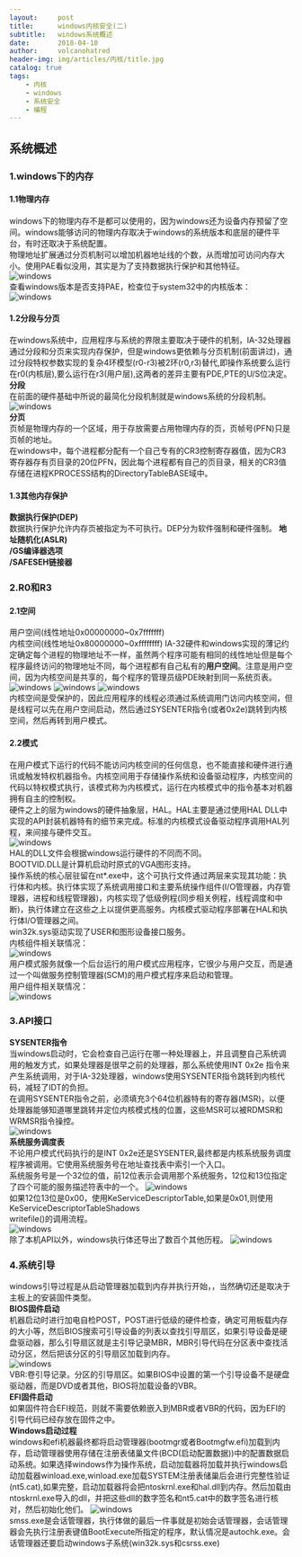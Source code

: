 ```yaml
---
layout:     post
title:      windows内核安全(二)
subtitle:   windows系统概述
date:       2018-04-10
author:     volcanohatred
header-img: img/articles/内核/title.jpg
catalog: true
tags:
    - 内核
    - windows
    - 系统安全
    - 编程
---
```

## 系统概述
### 1.windows下的内存
#### 1.1物理内存
windows下的物理内存不是都可以使用的，因为windows还为设备内存预留了空间。windows能够访问的物理内存取决于windows的系统版本和底层的硬件平台，有时还取决于系统配置。  
物理地址扩展通过分页机制可以增加机器地址线的个数，从而增加可访问内存大小。使用PAE看似没用，其实是为了支持数据执行保护和其他特征。  
![windows](https://raw.githubusercontent.com/volcanohatred/volcanohatred.github.io/master/img/articles/内核/2/图片16.png)  
查看windows版本是否支持PAE，检查位于system32中的内核版本：  
![windows](https://raw.githubusercontent.com/volcanohatred/volcanohatred.github.io/master/img/articles/内核/2/图片4.png)  
#### 1.2分段与分页
在windows系统中，应用程序与系统的界限主要取决于硬件的机制，IA-32处理器通过分段和分页来实现内存保护，但是windows更依赖与分页机制(前面讲过)，通过分段特权参数实现的复杂4环模型(r0-r3)被2环(r0,r3)替代,即操作系统要么运行在r0(内核层),要么运行在r3(用户层),这两者的差异主要有PDE,PTE的U/S位决定。  
**分段**  
在前面的硬件基础中所说的最简化分段机制就是windows系统的分段机制。  
![windows](https://raw.githubusercontent.com/volcanohatred/volcanohatred.github.io/master/img/articles/内核/2/图片17.png)  
**分页**  
页帧是物理内存的一个区域，用于存放需要占用物理内存的页，页帧号(PFN)只是页帧的地址。  
在windows中，每个进程都分配有一个自己专有的CR3控制寄存器值，因为CR3寄存器存有页目录的20位PFN，因此每个进程都有自己的页目录，相关的CR3值存储在进程KPROCESS结构的DirectoryTableBASE域中。  

#### 1.3其他内存保护
**数据执行保护(DEP)**  
数据执行保护允许内存页被指定为不可执行。DEP分为软件强制和硬件强制。
**地址随机化(ASLR)**  
**/GS编译器选项**  
**/SAFESEH链接器**
### 2.R0和R3
#### 2.1空间
用户空间(线性地址0x00000000~0x7fffffff)  
内核空间(线性地址0x80000000~0xffffffff)
IA-32硬件和windows实现的薄记约定确定每个进程的物理地址不一样，虽然两个程序可能有相同的线性地址但是每个程序最终访问的物理地址不同，每个进程都有自己私有的**用户空间**。注意是用户空间，因为内核空间是共享的，每个程序的管理员级PDE映射到同一系统页表。  
![windows](https://raw.githubusercontent.com/volcanohatred/volcanohatred.github.io/master/img/articles/内核/2/图片15.png)
![windows](https://raw.githubusercontent.com/volcanohatred/volcanohatred.github.io/master/img/articles/内核/2/图片2.png)
![windows](https://raw.githubusercontent.com/volcanohatred/volcanohatred.github.io/master/img/articles/内核/2/图片18.png)  
内核空间是受保护的，因此应用程序的线程必须通过系统调用门访问内核空间，但是线程可以先在用户空间启动，然后通过SYSENTER指令(或者0x2e)跳转到内核空间，然后再转到用户模式。  
#### 2.2模式
在用户模式下运行的代码不能访问内核空间的任何信息，也不能直接和硬件进行通讯或触发特权机器指令。内核空间用于存储操作系统和设备驱动程序，内核空间的代码以特权模式执行，该模式称为内核模式，运行在内核模式中的指令基本对机器拥有自主的控制权。  
硬件之上的层为windows的硬件抽象层，HAL。HAL主要是通过使用HAL DLL中实现的API封装机器特有的细节来完成。标准的内核模式设备驱动程序调用HAL列程，来间接与硬件交互。  
![windows](https://raw.githubusercontent.com/volcanohatred/volcanohatred.github.io/master/img/articles/内核/2/图片3.png)  
HAL的DLL文件会根据windows运行硬件的不同而不同。  
BOOTVID.DLL是计算机启动时原式的VGA图形支持。  
操作系统的核心层驻留在nt*.exe中，这个可执行文件通过两层来实现其功能：执行体和内核。执行体实现了系统调用接口和主要系统操作组件(I/O管理器，内存管理器，进程和线程管理器)，内核实现了低级例程(同步相关例程，线程调度和中断)，执行体建立在这些之上以提供更高服务。内核模式驱动程序部署在HAL和执行体I/O管理器之间。  
win32k.sys驱动实现了USER和图形设备接口服务。  
内核组件相关联情况：  
![windows](https://raw.githubusercontent.com/volcanohatred/volcanohatred.github.io/master/img/articles/内核/2/图片5.png)  
用户模式服务就像一个后台运行的用户模式应用程序，它很少与用户交互，而是通过一个叫做服务控制管理器(SCM)的用户模式程序来启动和管理。  
用户组件相关联情况：  
![windows](https://raw.githubusercontent.com/volcanohatred/volcanohatred.github.io/master/img/articles/内核/2/图片6.png)  
### 3.API接口
**SYSENTER指令**  
当windows启动时，它会检查自己运行在哪一种处理器上，并且调整自己系统调用的触发方式，如果处理器是很早之前的处理器，那么系统使用INT 0x2e 指令来产生系统调用，对于IA-32处理器，windows使用SYSENTER指令跳转到内核代码，减轻了IDT的负担。  
在调用SYSENTER指令之前，必须填充3个64位机器特有的寄存器(MSR)，以便处理器能够知道哪里跳转并定位内核模式栈的位置，这些MSR可以被RDMSR和WRMSR指令操控。  
![windows](https://raw.githubusercontent.com/volcanohatred/volcanohatred.github.io/master/img/articles/内核/2/图片19.png)  
**系统服务调度表**  
不论用户模式代码执行的是INT 0x2e还是SYSENTER,最终都是内核系统服务调度程序被调用。它使用系统服务号在地址查找表中索引一个入口。  
系统服务号是一个32位的值，前12位表示会调用那个系统服务，12位和13位指定了四个可能的服务描述符表中的一个。
![windows](https://raw.githubusercontent.com/volcanohatred/volcanohatred.github.io/master/img/articles/内核/2/图片7.png)  
如果12位13位是0x00，使用KeServiceDescriptorTable,如果是0x01,则使用KeServiceDescriptorTableShadows  
writefile()的调用流程。  
![windows](https://raw.githubusercontent.com/volcanohatred/volcanohatred.github.io/master/img/articles/内核/2/图片8.png)  
除了本机API以外，windows执行体还导出了数百个其他历程。
![windows](https://raw.githubusercontent.com/volcanohatred/volcanohatred.github.io/master/img/articles/内核/2/图片9.png)  
### 4.系统引导
windows引导过程是从启动管理器加载到内存并执行开始，，当然确切还是取决于主板上的安装固件类型。  
**BIOS固件启动**  
机器启动时进行加电自检POST，POST进行低级的硬件检查，确定可用板载内存的大小等，然后BIOS搜索可引导设备的列表以查找引导扇区，如果引导设备是硬盘驱动器，那么引导扇区就是主引导记录MBR，MBR引导代码在分区表中查找活动分区，然后把该分区的引导扇区加载到内存。  
![windows](https://raw.githubusercontent.com/volcanohatred/volcanohatred.github.io/master/img/articles/内核/2/图片10.png)  
VBR:卷引导记录。分区的引导扇区。如果BIOS中设置的第一个引导设备不是硬盘驱动器，而是DVD或者其他，BIOS将加载设备的VBR。  
**EFI固件启动**  
如果固件符合EFI规范，则就不需要依赖嵌入到MBR或者VBR的代码，因为EFI的引导代码已经存放在固件之中。  
**Windows启动过程**  
windows和efi机器最终都将启动管理器(bootmgr或者Bootmgfw.efi)加载到内存，启动管理器使用存储在注册表储巢文件(BCD(启动配置数据))中的配置数据启动系统。如果选择windows作为操作系统，启动加载器将加载并执行windows启动加载器winload.exe,winload.exe加载SYSTEM注册表储巢后会进行完整性验证(nt5.cat),如果完整，启动加载器将会把ntoskrnl.exe和hal.dll到内存。然后加载由ntoskrnl.exe导入的dll，并把这些dll的数字签名和nt5.cat中的数字签名进行核对，然后初始化他们。
![windows](https://raw.githubusercontent.com/volcanohatred/volcanohatred.github.io/master/img/articles/内核/2/图片14.png)  
smss.exe是会话管理器，执行体做的最后一件事就是初始会话管理器，会话管理器会先执行注册表键值BootExecute所指定的程序，默认情况是autochk.exe。会话管理器还要启动windows子系统(win32k.sys和csrss.exe)